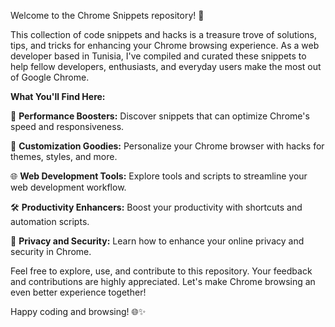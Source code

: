 Welcome to the Chrome Snippets repository! 👋

This collection of code snippets and hacks is a treasure trove of solutions, tips, and tricks for enhancing your Chrome browsing experience. As a web developer based in Tunisia, I've compiled and curated these snippets to help fellow developers, enthusiasts, and everyday users make the most out of Google Chrome.

**What You'll Find Here:**

🚀 **Performance Boosters:** Discover snippets that can optimize Chrome's speed and responsiveness.

🎨 **Customization Goodies:** Personalize your Chrome browser with hacks for themes, styles, and more.

🌐 **Web Development Tools:** Explore tools and scripts to streamline your web development workflow.

🛠️ **Productivity Enhancers:** Boost your productivity with shortcuts and automation scripts.

🔐 **Privacy and Security:** Learn how to enhance your online privacy and security in Chrome.

Feel free to explore, use, and contribute to this repository. Your feedback and contributions are highly appreciated. Let's make Chrome browsing an even better experience together!

Happy coding and browsing! 🌐✨
